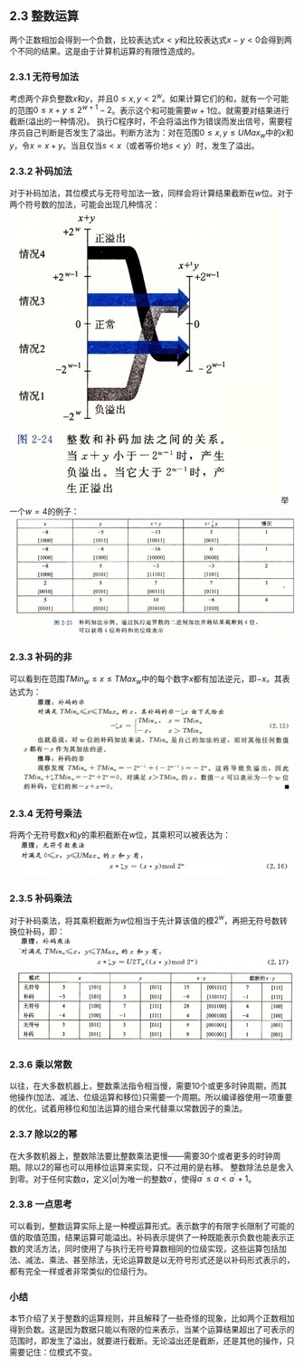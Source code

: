 ## 2.3 整数运算
两个正数相加会得到一个负数，比较表达式$x < y$和比较表达式$x-y<0$会得到两个不同的结果。这是由于计算机运算的有限性造成的。

### 2.3.1 无符号加法
考虑两个非负整数$x$和$y$，并且$0 \le x,y < 2^w$。如果计算它们的和，就有一个可能的范围$0 \le x + y \le 2^{w+1}-2$。表示这个和可能需要$w+1$位。就需要对结果进行截断(溢出的一种情况)。
执行C程序时，不会将溢出作为错误而发出信号，需要程序员自己判断是否发生了溢出。判断方法为：对在范围$0 \le x, y \le UMax_w$中的$x$和$y$，令$x = x + y$。当且仅当$s < x$（或者等价地$s < y$）时，发生了溢出。

### 2.3.2 补码加法
对于补码加法，其位模式与无符号加法一致，同样会将计算结果截断在$w$位。对于两个符号数的加法，可能会出现几种情况：
![](pic/2.3%20整数运算/补码加法溢出.png)
举一个$w=4$的例子：
![](pic/2.3%20整数运算/补码加法例子.png)

### 2.3.3 补码的非
可以看到在范围$TMin_w \le x \le TMax_w$中的每个数字$x$都有加法逆元，即$-x$。其表达式为：
![](pic/2.3%20整数运算/补码的非.png)

### 2.3.4 无符号乘法
将两个无符号数$x$和$y$的乘积截断在$w$位，其乘积可以被表达为：
![](pic/2.3%20整数运算/无符号乘法.png)

### 2.3.5 补码乘法
对于补码乘法，将其乘积截断为$w$位相当于先计算该值的模$2^w$，再把无符号数转换位补码，即：
![](pic/2.3%20整数运算/补码乘法.png)
![](pic/2.3%20整数运算/补码乘法例子.png)

### 2.3.6 乘以常数
以往，在大多数机器上，整数乘法指令相当慢，需要10个或更多时钟周期，而其他操作(加法、减法、位级运算和移位)只需要一个周期。所以编译器使用一项重要的优化，试着用移位和加法运算的组合来代替乘以常数因子的乘法。

### 2.3.7 除以2的幂
在大多数机器上，整数除法要比整数乘法更慢——需要30个或者更多的时钟周期。除以2的幂也可以用移位运算来实现，只不过用的是右移。
整数除法总是舍入到零。对于任何实数$a$，定义$|a|$为唯一的整数$a^{'}$，使得$a^{'} \le a < a^{'}+1$。

### 2.3.8 一点思考
可以看到，整数运算实际上是一种模运算形式。表示数字的有限字长限制了可能的值的取值范围，结果运算可能溢出。补码表示提供了一种既能表示负数也能表示正数的灵活方法，同时使用了与执行无符号算数相同的位级实现，这些运算包括加法、减法、乘法、甚至除法，无论运算数是以无符号形式还是以补码形式表示的，都有完全一样或者非常类似的位级行为。

### 小结
本节介绍了关于整数的运算规则，并且解释了一些奇怪的现象，比如两个正数相加得到负数。这是因为数据只能以有限的位来表示，当某个运算结果超出了可表示的范围时，即发生了溢出，就要进行截断。无论溢出还是截断，还是其他的操作，只需要记住：位模式不变。